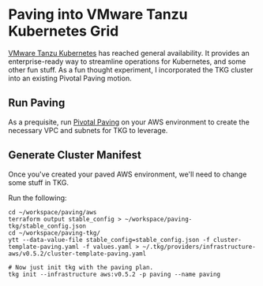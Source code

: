# Paving into VMware Tanzu Kubernetes Grid

[VMware Tanzu Kubernetes](https://tanzu.vmware.com/kubernetes-grid) has reached general availability. It provides an enterprise-ready way to streamline operations for Kubernetes, and some other fun stuff.  As a fun thought experiment, I incorporated the TKG cluster into an existing Pivotal Paving motion.

## Run Paving

As a prequisite, run [Pivotal Paving](https://github.com/pivotal/paving) on your AWS environment to create the necessary VPC and subnets for TKG to leverage.

## Generate Cluster Manifest

Once you've created your paved AWS environment, we'll need to change some stuff in TKG.

Run the following:

```
cd ~/workspace/paving/aws
terraform output stable_config > ~/workspace/paving-tkg/stable_config.json
cd ~/workspace/paving-tkg/
ytt --data-value-file stable_config=stable_config.json -f cluster-template-paving.yaml -f values.yaml > ~/.tkg/providers/infrastructure-aws/v0.5.2/cluster-template-paving.yaml

# Now just init tkg with the paving plan.
tkg init --infrastructure aws:v0.5.2 -p paving --name paving
```